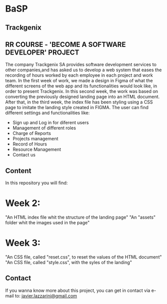 # BaSP
## Trackgenix
## RR COURSE - 'BECOME A SOFTWARE DEVELOPER' PROJECT
The company Trackgenix SA provides software development services to other companies,and has asked us to develop a web system that eases the recording of hours worked by each employee in each project and work team.
In the first week of work, we made a design in Figma of what the different screens of the web app and its functionalities would look like, in order to present Trackgenix.
In this second week, the work was based on converting the previously designed landing page into an HTML document.
After that, in the third week, the index file has been styling using a CSS page to imitate the landing style created in FIGMA.
The user can find different settings and functionalities like:
- Sign up and Log in for diferent users
- Management of different roles
- Charge of Reports
- Projects management
- Record of Hours
- Resource Management
- Contact us

## Content

In this repository you will find:
# Week 2:
"An HTML index file whit the structure of the landing page"
"An "assets" folder whit the images used in the page"
# Week 3:
"An CSS file, called "reset.css", to reset the values of the HTML document"
"An CSS file, called "style.css", with the syles of the landing"

## Contact
If you wanna know more about this project, you can get in contact via e-mail to: javier.lazzarini@gmail.com
